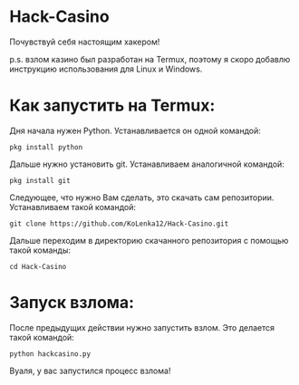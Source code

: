 # Hack-Casino

Почувствуй себя настоящим хакером! 

p.s. взлом казино был разработан на Termux, поэтому я скоро добавлю инструкцию использования для Linux и Windows. 

# Как запустить на Termux:

Дня начала нужен Python. Устанавливается он одной командой:

`pkg install python`

Дальше нужно установить git. Устанавливаем аналогичной командой:

`pkg install git`

Следующее, что нужно Вам сделать, это скачать сам репозитории. 
Устанавливаем такой командой:

`git clone https://github.com/KoLenka12/Hack-Casino.git`

Дальше переходим в директорию скачанного репозитория с помощью такой команды:

`cd Hack-Casino`

# Запуск взлома:

После предыдущих действии нужно запустить взлом. Это делается такой командой:

`python hackcasino.py`

Вуаля, у вас запустился процесс взлома! 
